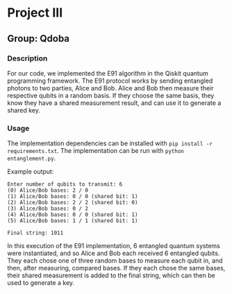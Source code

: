 # Project III

## Group: Qdoba

### Description

For our code, we implemented the E91 algorithm in the Qiskit quantum programming framework. The E91 protocol works by
sending entangled photons to two parties, Alice and Bob. Alice and Bob then measure their respective qubits in a random
basis. If they choose the same basis, they know they have a shared measurement result, and can use it to generate a
shared key.

### Usage

The implementation dependencies can be installed with `pip install -r requirements.txt`. The implementation can be run
with `python entanglement.py`.

Example output:

```
Enter number of qubits to transmit: 6
(0) Alice/Bob bases: 2 / 0
(1) Alice/Bob bases: 0 / 0 (shared bit: 1)
(2) Alice/Bob bases: 2 / 2 (shared bit: 0)
(3) Alice/Bob bases: 0 / 2
(4) Alice/Bob bases: 0 / 0 (shared bit: 1)
(5) Alice/Bob bases: 1 / 1 (shared bit: 1)

Final string: 1011
```

In this execution of the E91 implementation, 6 entangled quantum systems were instantiated, and so Alice and Bob each
received 6 entangled qubits. They each chose one of three random bases to measure each qubit in, and then, after
measuring, compared bases. If they each chose the same bases, their shared measurement is added to the final string,
which can then be used to generate a key.
